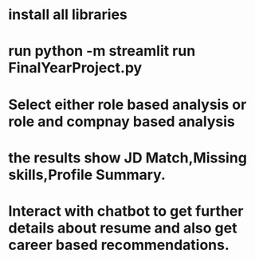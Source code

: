 # install all libraries
# run python -m streamlit run FinalYearProject.py
# Select either role based analysis or role and compnay based analysis
# the results show JD Match,Missing skills,Profile Summary.
# Interact with chatbot to get further details about resume and also get career based recommendations.
